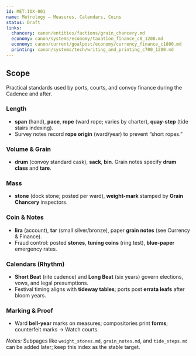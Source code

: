 ```yaml
---
id: MET:IDX-001
name: Metrology — Measures, Calendars, Coins
status: Draft
links:
  chancery: canon/entities/factions/grain_chancery.md
  economy: canon/systems/economy/taxation_finance_c0_1200.md
  economy: canon/current/goalpost/economy/currency_finance_c1800.md 
  printing: canon/systems/tech/writing_and_printing_c700_1200.md
---
```


## Scope
Practical standards used by ports, courts, and convoy finance during the Cadence and after.

### Length
- **span** (hand), **pace**, **rope** (ward rope; varies by charter), **quay-step** (tide stairs indexing).
- Survey notes record **rope origin** (ward/year) to prevent “short ropes.”

### Volume & Grain
- **drum** (convoy standard cask), **sack**, **bin**. Grain notes specify **drum class** and **tare**.

### Mass
- **stone** (dock stone; posted per ward), **weight-mark** stamped by **Grain Chancery** inspectors.

### Coin & Notes
- **lira** (account), **tar** (small silver/bronze), paper **grain notes** (see Currency & Finance).
- Fraud control: posted **stones**, **tuning coins** (ring test), **blue-paper** emergency rates.

### Calendars (Rhythm)
- **Short Beat** (rite cadence) and **Long Beat** (six years) govern elections, vows, and legal presumptions.
- Festival timing aligns with **tideway tables**; ports post **errata leafs** after bloom years.

### Marking & Proof
- Ward **bell-year** marks on measures; compositories print **forms**; counterfeit marks → Watch courts.

_Notes:_ Subpages like `weight_stones.md`, `grain_notes.md`, and `tide_steps.md` can be added later; keep this index as the stable target.
